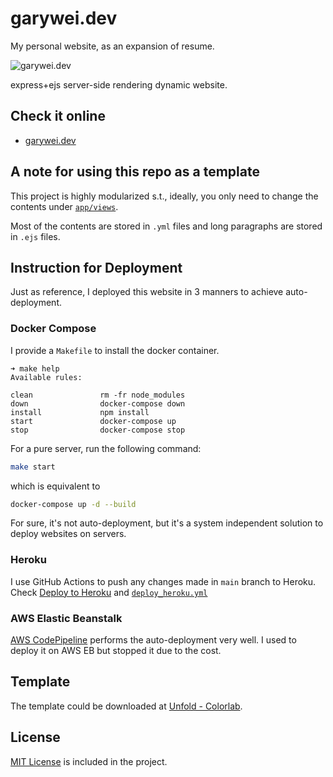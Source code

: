 # garywei.dev

My personal website, as an expansion of resume.

![garywei.dev](garywei_dev_210805.png)

express+ejs server-side rendering dynamic website.

## Check it online
* [garywei.dev](https://www.garywei.dev)


## A note for using this repo as a template
This project is highly modularized s.t., ideally, you only need to change the contents under [`app/views`](app/views).

Most of the contents are stored in `.yml` files and long paragraphs are stored in `.ejs` files.


## Instruction for Deployment
Just as reference, I deployed this website in 3 manners to achieve auto-deployment.

### Docker Compose
I provide a `Makefile` to install the docker container.
```shell
➜ make help
Available rules:

clean               rm -fr node_modules
down                docker-compose down
install             npm install
start               docker-compose up
stop                docker-compose stop
```

For a pure server, run the following command:
```bash
make start
```

which is equivalent to
```bash
docker-compose up -d --build
```

For sure, it's not auto-deployment, but it's a system independent solution to deploy websites on servers.

### Heroku
I use GitHub Actions to push any changes made in `main` branch to Heroku. Check [Deploy to Heroku](https://github.com/marketplace/actions/deploy-to-heroku) and [`deploy_heroku.yml`](.github/workflows/deploy_heroku.yml)

### AWS Elastic Beanstalk
[AWS CodePipeline](https://aws.amazon.com/codepipeline/) performs the auto-deployment very well. I used to deploy it on AWS EB but stopped it due to the cost.

## Template
The template could be downloaded at [Unfold - Colorlab](https://colorlib.com/wp/template/unfold/).

## License
[MIT License](LICENSE) is included in the project.
